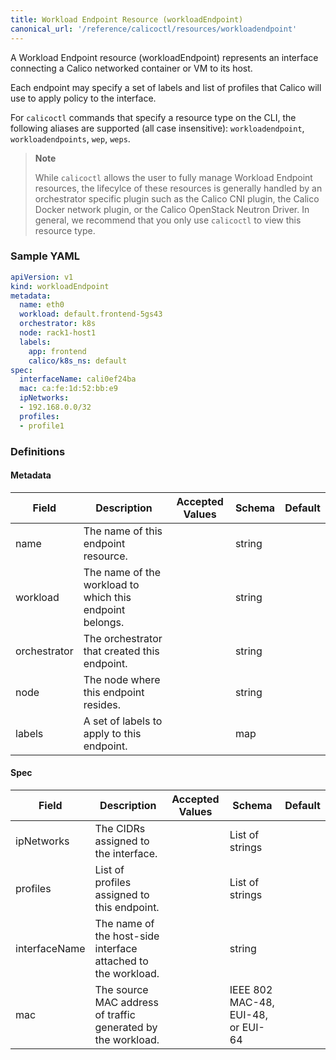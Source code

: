 ```yaml
---
title: Workload Endpoint Resource (workloadEndpoint)
canonical_url: '/reference/calicoctl/resources/workloadendpoint'
---
```


A Workload Endpoint resource (workloadEndpoint) represents an interface 
connecting a Calico networked container or VM to its host.

Each endpoint may specify a set of labels and list of profiles that Calico will use 
to apply policy to the interface.

For `calicoctl` commands that specify a resource type on the CLI, the following
aliases are supported (all case insensitive): `workloadendpoint`, `workloadendpoints`, `wep`, `weps`.

> **Note**
>
> While `calicoctl` allows the user to fully manage Workload Endpoint resources,
the lifecylce of these resources is generally handled by an orchestrator specific 
plugin such as the Calico CNI plugin, the Calico Docker network plugin, 
or the Calico OpenStack Neutron Driver.  In general, we recommend that you only
use `calicoctl` to view this resource type.

### Sample YAML

```yaml
apiVersion: v1
kind: workloadEndpoint
metadata:
  name: eth0 
  workload: default.frontend-5gs43
  orchestrator: k8s
  node: rack1-host1
  labels:
    app: frontend
    calico/k8s_ns: default
spec:
  interfaceName: cali0ef24ba
  mac: ca:fe:1d:52:bb:e9 
  ipNetworks:
  - 192.168.0.0/32
  profiles:
  - profile1
```

### Definitions

#### Metadata

| Field       | Description                 | Accepted Values   | Schema | Default    |
|-------------|-----------------------------|-------------------|--------|------------|
| name           | The name of this endpoint resource.                     |  | string |
| workload       | The name of the workload to which this endpoint belongs. |  | string |
| orchestrator   | The orchestrator that created this endpoint.  |  | string |
| node           | The node where this endpoint resides.   |  | string |
| labels         | A set of labels to apply to this endpoint.              |  | map |

#### Spec

| Field       | Description                 | Accepted Values   | Schema | Default    |
|-------------|-----------------------------|-------------------|--------|------------|
| ipNetworks    | The CIDRs assigned to the interface. |  | List of strings |
| profiles      | List of profiles assigned to this endpoint.             | | List of strings |
| interfaceName | The name of the host-side interface attached to the workload. | | string |
| mac           | The source MAC address of traffic generated by the workload. | | IEEE 802 MAC-48, EUI-48, or EUI-64 |
